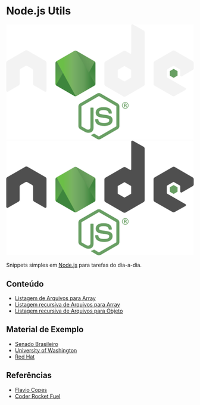 # Node.js Utils

<p align="center">
  <img src="https://raw.githubusercontent.com/sistematico/nodejs-utils/main/.assets/nodejs.svg#gh-dark-mode-only" alt="Node.js" />
  <img src="https://raw.githubusercontent.com/sistematico/nodejs-utils/main/.assets/nodejs-light.svg#gh-light-mode-only" alt="Node.js" />
</p>

Snippets simples em [Node.js](https://nodejs.org) para tarefas do dia-a-dia.

## Conteúdo

- [Listagem de Arquivos para Array](list_files)
- [Listagem recursiva de Arquivos para Array](list_files_recursive)
- [Listagem recursiva de Arquivos para Objeto](list_files_recursive_json)

## Material de Exemplo

- [Senado Brasileiro](https://www2.senado.leg.br/bdsf/handle/id/28)
- [University of Washington](https://courses.cs.washington.edu/courses/cse154/20au/resources/assets/cheatsheets/node-cheatsheet.pdf)
- [Red Hat](https://developers.redhat.com/cheat-sheets/nodejs-cheat-sheet)

## Referências

- [Flavio Copes](https://flaviocopes.com)
- [Coder Rocket Fuel](https://coderrocketfuel.com/article/recursively-list-all-the-files-in-a-directory-using-node-js)